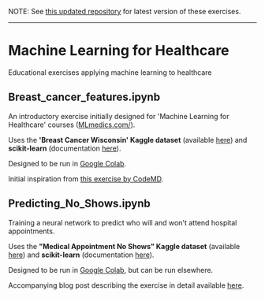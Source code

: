 NOTE: See [this updated repository](https://github.com/chris-lovejoy/CodingForMedicine) for latest version of these exercises.

---

# Machine Learning for Healthcare
Educational exercises applying machine learning to healthcare

## Breast_cancer_features.ipynb
An introductory exercise initially designed for 'Machine Learning for Healthcare' courses ([MLmedics.com/](https://MLmedics.com/)).

Uses the **'Breast Cancer Wisconsin' Kaggle dataset** (available [here](https://www.kaggle.com/uciml/breast-cancer-wisconsin-data/downloads/breast-cancer-wisconsin-data.zip/2)) and **scikit-learn** (documentation [here](https://scikit-learn.org/)).

Designed to be run in [Google Colab](https://colab.research.google.com/).

Initial inspiration from [this exercise by CodeMD](http://codemd.co.uk/data-science-with-breast-cancer-data/).

## Predicting_No_Shows.ipynb
Training a neural network to predict who will and won't attend hospital appointments.

Uses the **"Medical Appointment No Shows" Kaggle dataset** (available [here](https://www.kaggle.com/joniarroba/noshowappointments/downloads/noshowappointments.zip/5)) and **scikit-learn** (documentation [here](https://scikit-learn.org/)).

Designed to be run in [Google Colab](https://colab.research.google.com/), but can be run elsewhere.

Accompanying blog post describing the exercise in detail available [here](https://chrislovejoy.me/no-shows/).
